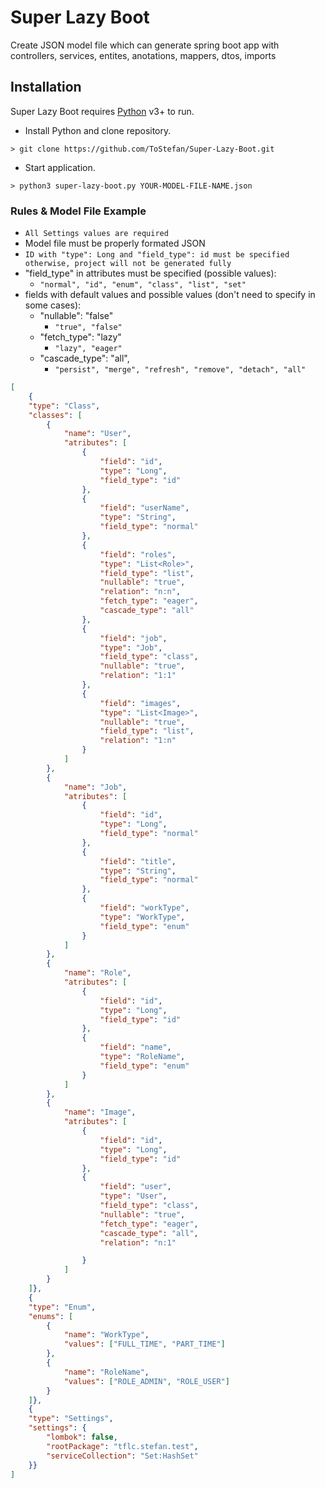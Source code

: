 # Super Lazy Boot

Create JSON model file which can generate spring boot app with controllers, services, entites, anotations, mappers, dtos, imports

## Installation

Super Lazy Boot requires [Python](https://www.python.org/) v3+ to run.
- Install Python and clone repository.
```
> git clone https://github.com/ToStefan/Super-Lazy-Boot.git
```

- Start application.
```
> python3 super-lazy-boot.py YOUR-MODEL-FILE-NAME.json
```

### Rules & Model File Example

- `All Settings values are required`
- Model file must be properly formated JSON
- `ID with "type": Long and "field_type": id must be specified otherwise, project will not be generated fully`
- "field_type" in attributes must be specified (possible values):
	- `"normal", "id", "enum", "class", "list", "set" `
- fields with default values and possible values (don't need to specify in some cases):
	- "nullable": "false"
		- `"true", "false"`
	- "fetch_type": "lazy"
		- `"lazy", "eager"`
	- "cascade_type": "all",
		- `"persist", "merge", "refresh", "remove", "detach", "all"`


```json
[
	{
	"type": "Class",
	"classes": [
		{
			"name": "User",
			"atributes": [
				{
					"field": "id",
					"type": "Long",
					"field_type": "id"
				},
				{
					"field": "userName",
					"type": "String",
					"field_type": "normal"
				},
				{
					"field": "roles",
					"type": "List<Role>",
					"field_type": "list",
					"nullable": "true",
					"relation": "n:n",
					"fetch_type": "eager",
					"cascade_type": "all"
				},
				{
					"field": "job",
					"type": "Job",
					"field_type": "class",
					"nullable": "true",
					"relation": "1:1"
				},
				{
					"field": "images",
					"type": "List<Image>",
					"nullable": "true",
					"field_type": "list",
					"relation": "1:n"
				}
			]
		},
		{
			"name": "Job",
			"atributes": [
				{
					"field": "id",
					"type": "Long",
					"field_type": "normal"
				},
				{
					"field": "title",
					"type": "String",
					"field_type": "normal"
				},
				{
					"field": "workType",
					"type": "WorkType",
					"field_type": "enum"
				}
			]
		},
		{
			"name": "Role",
			"atributes": [
				{
					"field": "id",
					"type": "Long",
					"field_type": "id"
				},
				{
					"field": "name",
					"type": "RoleName",
					"field_type": "enum"
				}
			]
		},
		{
			"name": "Image",
			"atributes": [
				{
					"field": "id",
					"type": "Long",
					"field_type": "id"
				},
				{
					"field": "user",
					"type": "User",
					"field_type": "class",
					"nullable": "true",
					"fetch_type": "eager",
					"cascade_type": "all",
					"relation": "n:1"

				}
			]
		}
	]},
	{
	"type": "Enum",
	"enums": [
		{
			"name": "WorkType",
			"values": ["FULL_TIME", "PART_TIME"]
		},
		{
			"name": "RoleName",
			"values": ["ROLE_ADMIN", "ROLE_USER"]
		}
	]},
	{
	"type": "Settings",
	"settings": {
		"lombok": false,
		"rootPackage": "tflc.stefan.test",
		"serviceCollection": "Set:HashSet"
	}}
]

```
